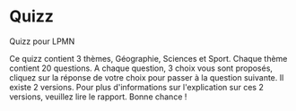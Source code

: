 # Quizz
Quizz pour LPMN

Ce quizz contient 3 thèmes, Géographie, Sciences et Sport. Chaque thème contient 20 questions. A chaque question, 3 choix vous sont proposés, cliquez sur la réponse de votre choix pour passer à la question suivante.
Il existe 2 versions. Pour plus d'informations sur l'explication sur ces 2 versions, veuillez lire le rapport. 
Bonne chance !